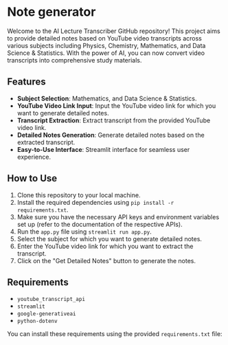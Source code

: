 # Note generator

Welcome to the AI Lecture Transcriber GitHub repository! This project aims to provide detailed notes based on YouTube video transcripts across various subjects including Physics, Chemistry, Mathematics, and Data Science & Statistics. With the power of AI, you can now convert video transcripts into comprehensive study materials.

## Features

- **Subject Selection**: Mathematics, and Data Science & Statistics.
- **YouTube Video Link Input**: Input the YouTube video link for which you want to generate detailed notes.
- **Transcript Extraction**: Extract transcript from the provided YouTube video link.
- **Detailed Notes Generation**: Generate detailed notes based on the extracted transcript.
- **Easy-to-Use Interface**: Streamlit interface for seamless user experience.

## How to Use

1. Clone this repository to your local machine.
2. Install the required dependencies using `pip install -r requirements.txt`.
3. Make sure you have the necessary API keys and environment variables set up (refer to the documentation of the respective APIs).
4. Run the `app.py` file using `streamlit run app.py`.
5. Select the subject for which you want to generate detailed notes.
6. Enter the YouTube video link for which you want to extract the transcript.
7. Click on the "Get Detailed Notes" button to generate the notes.

## Requirements

- `youtube_transcript_api`
- `streamlit`
- `google-generativeai`
- `python-dotenv`

You can install these requirements using the provided `requirements.txt` file:

